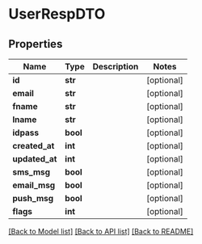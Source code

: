 # UserRespDTO

## Properties
Name | Type | Description | Notes
------------ | ------------- | ------------- | -------------
**id** | **str** |  | [optional] 
**email** | **str** |  | [optional] 
**fname** | **str** |  | [optional] 
**lname** | **str** |  | [optional] 
**idpass** | **bool** |  | [optional] 
**created_at** | **int** |  | [optional] 
**updated_at** | **int** |  | [optional] 
**sms_msg** | **bool** |  | [optional] 
**email_msg** | **bool** |  | [optional] 
**push_msg** | **bool** |  | [optional] 
**flags** | **int** |  | [optional] 

[[Back to Model list]](../README.md#documentation-for-models) [[Back to API list]](../README.md#documentation-for-api-endpoints) [[Back to README]](../README.md)


